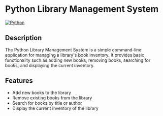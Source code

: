 
# Python Library Management System

[![Python](https://img.shields.io/badge/python-3.8%2B-blue.svg)](https://www.python.org/downloads/)

## Description

The Python Library Management System is a simple command-line application for managing a library's book inventory. It provides basic functionality such as adding new books, removing books, searching for books, and displaying the current inventory.

## Features

- Add new books to the library
- Remove existing books from the library
- Search for books by title or author
- Display the current inventory of the library
